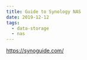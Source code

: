 ```yaml
---
title: Guide to Synology NAS
date: 2019-12-12
tags:
  - data-storage
  - nas
---
```


https://synoguide.com/
